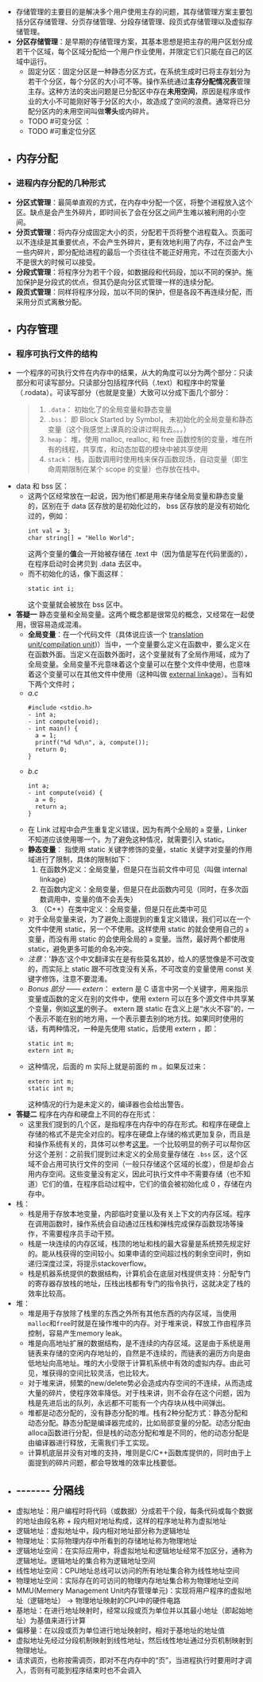- 存储管理的主要目的是解决多个用户使用主存的问题，其存储管理方案主要包括分区存储管理、分页存储管理、分段存储管理、段页式存储管理以及虚拟存储管理。
- **分区存储管理**：是早期的存储管理方案，其基本思想是把主存的用户区划分成若干个区域，每个区域分配给一个用户作业使用，并限定它们只能在自己的区域中运行。
	- 固定分区：固定分区是一种静态分区方式，在系统生成时已将主存划分为若干个分区，每个分区的大小可不等。操作系统通过**主存分配情况表**管理主存。这种方法的突出问题是已分配区中存在**未用空间**，原因是程序或作业的大小不可能刚好等于分区的大小，故造成了空间的浪费。通常将已分配分区内的未用空间叫做**零头**或内碎片。
	- TODO #可变分区 ：
	- TODO #可重定位分区
- ## 内存分配
- ### 进程内存分配的几种形式
- **分区式管理**：最简单直观的方式，在内存中分配一个区，将整个进程放入这个区。缺点是会产生外碎片，即时间长了会在分区之间产生难以被利用的小空间。
- **分页式管理**：将内存分成固定大小的页，分配若干页将整个进程载入。页面可以不连续是其重要优点，不会产生外碎片，更有效地利用了内存，不过会产生一些内碎片，即分配给进程的最后一个页往往不能正好用完，不过在页面大小不是很大的时候可以接受。
- **分段式管理**：将程序分为若干个段，如数据段和代码段，加以不同的保护。施加保护是分段式的优点，但其仍是向分区式管理一样的连续分配。
- **段页式管理**：同样将程序分段，加以不同的保护，但是各段不再连续分配，而采用分页式离散分配。
- ## 内存管理
- ### 程序可执行文件的结构
- 一个程序的可执行文件在内存中的结果，从大的角度可以分为两个部分：只读部分和可读写部分。只读部分包括程序代码（.text）和程序中的常量（.rodata）。可读写部分（也就是变量）大致可以分成下面几个部分：
  > 1. `.data`： 初始化了的全局变量和静态变量
  > 2. `.bss`： 即 Block Started by Symbol， 未初始化的全局变量和静态变量（这个我感觉上课真的没讲过啊我去。。。）
  > 3. `heap`： 堆，使用 malloc, realloc, 和 free 函数控制的变量，堆在所有的线程，共享库，和动态加载的模块中被共享使用
  > 4. `stack`： 栈，函数调用时使用栈来保存函数现场，自动变量（即生命周期限制在某个 scope 的变量）也存放在栈中。
- data 和 bss 区：
	- 这两个区经常放在一起说，因为他们都是用来存储全局变量和静态变量的，区别在于 data 区存放的是初始化过的， bss 区存放的是没有初始化过的，例如：
	  ```
	  int val = 3;
	  char string[] = "Hello World"; 
	  ```
	  这两个变量的**值**会一开始被存储在 .text 中（因为值是写在代码里面的），在程序启动时会拷贝到 .data 去区中。
	- 而不初始化的话，像下面这样：
	  ```
	  static int i; 
	  ```
	  这个变量就会被放在 bss 区中。
- **答疑一** 静态变量和全局变量。这两个概念都是很常见的概念，又经常在一起使用，很容易造成混淆。
	- **全局变量**：在一个代码文件（具体说应该一个 [translation unit/compilation unit](https://en.wikipedia.org/wiki/Translation_unit_%28programming))）当中，一个变量要么定义在函数中，要么定义在在函数外面。当定义在函数外面时，这个变量就有了全局作用域，成为了全局变量。全局变量不光意味着这个变量可以在整个文件中使用，也意味着这个变量可以在其他文件中使用（这种叫做 [external linkage](https://en.wikipedia.org/wiki/External_linkage)）。当有如下两个文件时；
	- _a.c_
	  ```
	  #include <stdio.h>
	  - int a;
	  - int compute(void);
	  - int main() {
	    a = 1;
	    printf("%d %d\n", a, compute());
	    return 0;
	  } 
	  ```
	- _b.c_
	  ```
	  int a;
	  - int compute(void) {
	    a = 0;
	    return a;
	  } 
	  ```
	- 在 Link 过程中会产生重复定义错误，因为有两个全局的 `a` 变量，Linker 不知道应该使用哪一个。为了避免这种情况，就需要引入 static。
	- **静态变量**： 指使用 static 关键字修饰的变量，static 关键字对变量的作用域进行了限制，具体的限制如下：
	  1. 在函数外定义：全局变量，但是只在当前文件中可见（叫做 internal linkage）
	  2. 在函数内定义：全局变量，但是只在此函数内可见（同时，在多次函数调用中，变量的值不会丢失）
	  3. （C++）在类中定义：全局变量，但是只在此类中可见
	- 对于全局变量来说，为了避免上面提到的重复定义错误，我们可以在一个文件中使用 static，另一个不使用。这样使用 static 的就会使用自己的 `a` 变量，而没有用 static 的会使用全局的 `a` 变量。当然，最好两个都使用 static，避免更多可能的命名冲突。
	- *注意*：'静态'这个中文翻译实在是有些莫名其妙，给人的感觉像是不可改变的，而实际上 static 跟不可改变没有关系，不可改变的变量使用 const 关键字修饰，注意不要混淆。
	- *Bonus 部分 —— extern*： extern 是 C 语言中另一个关键字，用来指示变量或函数的定义在别的文件中，使用 extern 可以在多个源文件中共享某个变量，例如[这里](https://stackoverflow.com/questions/1433204/how-do-i-use-extern-to-share-variables-between-source-files-in-c)的例子。 extern 跟 static 在含义上是“水火不容”的，一个表示不能在别的地方用，一个表示要去别的地方找。如果同时使用的话，有两种情况，一种是先使用 static，后使用 extern ，即：
	  ```
	  static int m;
	  extern int m; 
	  ```
	- 这种情况，后面的 m 实际上就是前面的 m 。如果反过来：
	  ```
	  extern int m;
	  static int m; 
	  ```
	  这种情况的行为是未定义的，编译器也会给出警告。
- **答疑二** 程序在内存和硬盘上不同的存在形式：
	- 这里我们提到的几个区，是指程序在内存中的存在形式。和程序在硬盘上存储的格式不是完全对应的。程序在硬盘上存储的格式更加复杂，而且是和操作系统有关的，具体可以参考[这里](https://en.wikipedia.org/wiki/Comparison_of_executable_file_formats)。一个比较明显的例子可以帮你区分这个差别：之前我们提到过未定义的全局变量存储在 `.bss` 区，这个区域不会占用可执行文件的空间（一般只存储这个区域的长度），但是却会占用内存空间。这些变量没有定义，因此可执行文件中不需要存储（也不知道）它们的值，在程序启动过程中，它们的值会被初始化成 0 ，存储在内存中。
- 栈：
	- 栈是用于存放本地变量，内部临时变量以及有关上下文的内存区域。程序在调用函数时，操作系统会自动通过压栈和弹栈完成保存函数现场等操作，不需要程序员手动干预。
	- 栈是一块连续的内存区域，栈顶的地址和栈的最大容量是系统预先规定好的。能从栈获得的空间较小。如果申请的空间超过栈的剩余空间时，例如递归深度过深，将提示stackoverflow。
	- 栈是机器系统提供的数据结构，计算机会在底层对栈提供支持：分配专门的寄存器存放栈的地址，压栈出栈都有专门的指令执行，这就决定了栈的效率比较高。
- 堆：
	- 堆是用于存放除了栈里的东西之外所有其他东西的内存区域，当使用`malloc`和`free`时就是在操作堆中的内存。对于堆来说，释放工作由程序员控制，容易产生memory leak。
	- 堆是向高地址扩展的数据结构，是不连续的内存区域。这是由于系统是用链表来存储的空闲内存地址的，自然是不连续的，而链表的遍历方向是由低地址向高地址。堆的大小受限于计算机系统中有效的虚拟内存。由此可见，堆获得的空间比较灵活，也比较大。
	- 对于堆来讲，频繁的new/delete势必会造成内存空间的不连续，从而造成大量的碎片，使程序效率降低。对于栈来讲，则不会存在这个问题，因为栈是先进后出的队列，永远都不可能有一个内存块从栈中间弹出。
	- 堆都是动态分配的，没有静态分配的堆。栈有2种分配方式：静态分配和动态分配。静态分配是编译器完成的，比如局部变量的分配。动态分配由alloca函数进行分配，但是栈的动态分配和堆是不同的，他的动态分配是由编译器进行释放，无需我们手工实现。
	- 计算机底层并没有对堆的支持，堆则是C/C++函数库提供的，同时由于上面提到的碎片问题，都会导致堆的效率比栈要低。
- ## ------- 分隔线
- 虚拟地址：用户编程时将代码（或数据）分成若干个段，每条代码或每个数据的地址由段名称 \+ 段内相对地址构成，这样的程序地址称为虚拟地址
- 逻辑地址：虚拟地址中，段内相对地址部分称为逻辑地址
- 物理地址：实际物理内存中所看到的存储地址称为物理地址
- 逻辑地址空间：在实际应用中，将虚拟地址和逻辑地址经常不加区分，通称为逻辑地址。逻辑地址的集合称为逻辑地址空间
- 线性地址空间：CPU地址总线可以访问的所有地址集合称为线性地址空间
- 物理地址空间：实际存在的可访问的物理内存地址集合称为物理地址空间
- MMU(Memery Management Unit内存管理单元)：实现将用户程序的虚拟地址（逻辑地址） → 物理地址映射的CPU中的硬件电路
- 基地址：在进行地址映射时，经常以段或页为单位并以其最小地址（即起始地址）为基值来进行计算
- 偏移量：在以段或页为单位进行地址映射时，相对于基地址的地址值
- 虚拟地址先经过分段机制映射到线性地址，然后线性地址通过分页机制映射到物理地址。
- 请求调页，也称按需调页，即对不在内存中的“页”，当进程执行时要用时才调入，否则有可能到程序结束时也不会调入